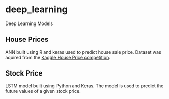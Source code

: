 # deep_learning
Deep Learning Models

## House Prices
ANN built using R and keras used to predict house sale price.
Dataset was aquired from the [Kaggle House Price competition](https://www.kaggle.com/c/house-prices-advanced-regression-techniques).

## Stock Price
LSTM model built using Python and Keras.
The model is used to predict the future values of a given stock price.
